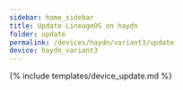 ```yaml
---
sidebar: home_sidebar
title: Update LineageOS on haydn
folder: update
permalink: /devices/haydn/variant3/update
device: haydn_variant3
---
```

{% include templates/device_update.md %}
